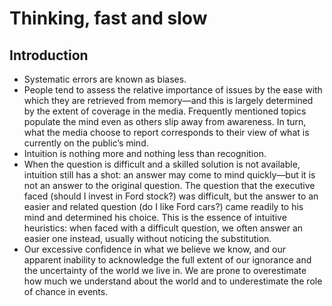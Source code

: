 # Thinking, fast and slow

## Introduction

* Systematic errors are known as biases.
* People tend to assess the relative importance of issues by the ease with which they are retrieved from memory—and this is largely determined by the extent of coverage in the media. Frequently mentioned topics populate the mind even as others slip away from awareness. In turn, what the media choose to report corresponds to their view of what is currently on the public’s mind.
* Intuition is nothing more and nothing less than recognition.
* When the question is difficult and a skilled solution is not available, intuition still has a shot: an answer may come to mind quickly—but it is not an answer to the original question. The question that the executive faced (should I invest in Ford stock?) was difficult, but the answer to an easier and related question (do I like Ford cars?) came readily to his mind and determined his choice. This is the essence of intuitive heuristics: when faced with a difficult question, we often answer an easier one instead, usually without noticing the substitution.
* Our excessive confidence in what we believe we know, and our apparent inability to acknowledge the full extent of our ignorance and the uncertainty of the world we live in. We are prone to overestimate how much we understand about the world and to underestimate the role of chance in events.
